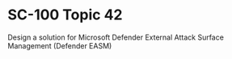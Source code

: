 # SC-100 Topic 42

Design a solution for Microsoft Defender External Attack Surface Management (Defender EASM)
